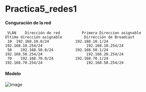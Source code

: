 # Practica5_redes1

#### Conguración de la red
     VLAN	 Dirección de red	       Primera Direccion asignable	     Última dirección asignable          Dirrección de Broadcast
     10	 192.168.10.0/24	        192.168.10.1/24	                 192.168.10.254/24	                  192.168.10.254/24
     50    192.168.50.0/24	        192.168.50.1/24	                 192.168.50.254/24	                  192.168.20.254/24
     70    192.168.70.0/24	        192.168.70.1/24	                 192.168.70.254/24	                  192.168.50.254/24

#### Modelo

 ![image](https://drive.google.com/uc?export=view&id=1BQ-fCsdt3CxOaAj7pNRfwsAWSO6mHVYn)
